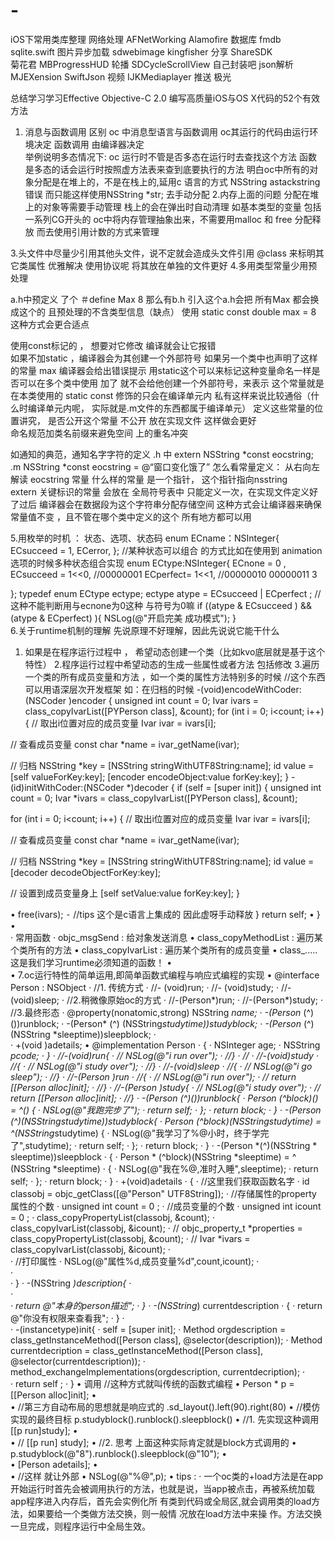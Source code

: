 # -
iOS下常用类库整理
网络处理  AFNetWorking  Alamofire 
数据库    fmdb          sqlite.swift
图片异步加载 sdwebimage  kingfisher
分享       ShareSDK     
菊花君     MBProgressHUD
轮播       SDCycleScrollView  自己封装吧
json解析   MJEXension    SwiftJson
视频       IJKMediaplayer
推送       极光          



总结学习学习Effective Objective-C 2.0  编写高质量iOS与OS X代码的52个有效方法
1. 消息与函数调用 区别
oc 中消息型语言与函数调用  oc其运行的代码由运行环境决定   函数调用 由编译器决定     
举例说明多态情况下: 	oc                    运行时不管是否多态在运行时去查找这个方法
函数			  是多态的话会运行时按照虚方法表来查到底要执行的方法
明白oc中所有的对象分配是在堆上的，不是在栈上的,延用c  语言的方式
NSString    astackstring   错误    而只能这样使用NSString  *str; 去手动分配
2.内存上面的问题
分配在堆上的对象等需要手动管理  栈上的会在弹出时自动清理  如基本类型的变量 包括一系列CG开头的
oc中将内存管理抽象出来，不需要用malloc  和 free 分配释放 而去使用引用计数的方式来管理

3.头文件中尽量少引用其他头文件，说不定就会造成头文件引用
@class  来标明其它类属性  优雅解决
使用协议呢 将其放在单独的文件更好
4.多用类型常量少用预处理

a.h中预定义 了个  ＃define  Max    8  那么有b.h 引入这个a.h会把 所有Max 都会换成这个的   且预处理的不含类型信息（缺点）
使用  static   const   double   max = 8 这种方式会更合适点

使用const标记的 ， 想要对它修改 编译就会让它报错  
如果不加static ，编译器会为其创建一个外部符号  如果另一个类中也声明了这样的常量 max 编译器会给出错误提示
用static这个可以来标记这种变量命名一样是否可以在多个类中使用
加了 就不会给他创建一个外部符号，来表示 这个常量就是在本类使用的
static  const  修饰的只会在编译单元内 私有这样来说比较通俗（什么时编译单元内呢， 实际就是.m文件的东西都属于编译单元）
定义这些常量的位置讲究， 是否公开这个常量  不公开  放在实现文件    这样做会更好  
命名规范加类名前缀来避免空间 上的重名冲突

如通知的典范，通知名字字符的定义   .h  中  extern  NSString   *const   eocstring;   .m NSString  *const    eocstring = @“窗口变化饿了”
怎么看常量定义： 从右向左解读  eocstring 常量 什么样的常量  是一个指针， 这个指针指向nsstring  
extern   关键标识的常量 会放在 全局符号表中   只能定义一次，在实现文件定义好了过后  编译器会在数据段为这个字符串分配存储空间
这种方式会让编译器来确保常量值不变 ，且不管在哪个类中定义的这个 所有地方都可以用

5.用枚举的时机 ： 状态、选项、状态码
enum  ECname：NSInteger{
ECsucceed =  1,
ECerror,
};
//某种状态可以组合   的方式比如在使用到 animation  选项的时候多种状态组合实现
enum   ECtype:NSInteger{
ECnone = 0 ,
ECsucceed = 1<<0,  //00000001
ECperfect= 1<<1,   //00000010   00000011  3

};
typedef enum  ECtype    ectype;
ectype    atype = ECsucceed | ECperfect ;
//这种不能判断用与ecnone为0这种 与符号为0嘛
if ((atype & ECsucceed )  && (atype & ECperfect) ){
NSLog(@"开启完美 成功模式");
}         
6.关于runtime机制的理解
先说原理不好理解，因此先说说它能干什么
1.  如果是在程序运行过程中 ， 希望动态创建一个类（比如kvo底层就是基于这个特性）
2.程序运行过程中希望动态的生成一些属性或者方法 包括修改
3.遍历一个类的所有成员变量和方法 ，如一个类的属性方法特别多的时候
//这个东西 可以用语深层次开发框架
如：在归档的时候
-(void)encodeWithCoder:(NSCoder )encoder { 
unsigned int count = 0; 
Ivar ivars = class_copyIvarList([PYPerson class], &count);
for (int i = 0; i<count; i++) {
// 取出i位置对应的成员变量
Ivar ivar = ivars[i];

// 查看成员变量
const char *name = ivar_getName(ivar);

// 归档
NSString *key = [NSString stringWithUTF8String:name];
id value = [self valueForKey:key];
[encoder encodeObject:value forKey:key];
}
-(id)initWithCoder:(NSCoder *)decoder { if (self = [super init]) {
unsigned int count = 0;
Ivar *ivars = class_copyIvarList([PYPerson class], &count);

for (int i = 0; i<count; i++) {
// 取出i位置对应的成员变量
Ivar ivar = ivars[i];

// 查看成员变量
const char *name = ivar_getName(ivar);

// 归档
NSString *key = [NSString stringWithUTF8String:name];
id value = [decoder decodeObjectForKey:key];

// 设置到成员变量身上
[self setValue:value forKey:key];
}

•	       free(ivars);
⁃	//tips  这个是c语言上集成的 因此虚呀手动释放
} return self;
•	 }
•	
·	常用函数
·	objc_msgSend : 给对象发送消息
•	   		class_copyMethodList : 遍历某个类所有的方法
•	class_copyIvarList : 遍历某个类所有的成员变量
•	class_..... 这是我们学习runtime必须知道的函数！
•	
•	7.oc运行特性的简单运用,即简单函数式编程与响应式编程的实现
•	@interface Person : NSObject
·	//1. 传统方式
·	//- (void)run;
·	//- (void)study;
·	//-(void)sleep;
·	//2.稍微像原始oc的方式
·	//-(Person*)run;
·	//-(Person*)study;
·	//3.最终形态
·	@property(nonatomic,strong) NSString  *name;
·	-(Person* (^) ())runblock;
·	-(Person*  (^) (NSString*studytime))studyblock;
·	-(Person*  (^) (NSString *sleeptime))sleepblock;
·	
·	+(void )adetails;
•	@implementation Person
·	{
·	    NSInteger   age;
·	    NSString    *pcode;
·	}
·	//-(void)run{
·	//    NSLog(@"i    run over");
·	//}
·	//
·	//-(void)study
·	//{
·	//    NSLog(@"i   study  over");
·	//}
·	//-(void)sleep
·	//{
·	//      NSLog(@"i go sleep");
·	//}
·	//-(Person *)run
·	//{
·	//    NSLog(@"i    run over");
·	//    return  [[Person alloc]init];
·	//}
·	//-(Person *)study{
·	//    NSLog(@"i    study over");
·	//    return  [[Person alloc]init];
·	//}
·	-(Person *(^)())runblock{
·	    Person* (^block)() = ^() {
·	        NSLog(@"我跑完步了");
·	        return  self;
·	    };
·	    return  block;
·	}
·	-(Person *(^)(NSString*studytime))studyblock{
·	    Person* (^block)(NSString*studytime) = ^(NSString*studytime) {
·	        NSLog(@"我学习了%@小时，终于学完了",studytime);
·	        return  self;
·	    };
·	    return  block;
·	}
·	-(Person *(^)(NSString * sleeptime))sleepblock
·	{
·	    Person *  (^block)(NSString *sleeptime) = ^ (NSString *sleeptime)
·	    {
·	        NSLog(@"我在%@,准时入睡",sleeptime);
·	        return  self;
·	    };
·	    return  block;
·	}
·	+(void)adetails
·	{
·	    //这里我们获取函数名字
·	    id   classobj  = objc_getClass([@"Person" UTF8String]);
·	    //存储属性的property 属性的个数
·	    unsigned  int   count = 0 ;
·	    //成员变量的个数
·	    unsigned   int  icount = 0 ;
·	    class_copyPropertyList(classobj, &count);
·	    class_copyIvarList(classobj, &icount);
·	//    objc_property_t  *properties = class_copyPropertyList(classobj, &count);
·	//    Ivar   *ivars =  class_copyIvarList(classobj, &icount);
·	    
·	    //打印属性
·	    NSLog(@"属性%d,成员变量%d",count,icount);
·	    
·	    
·	}
·	-(NSString *)description{
·	    
·	    
·	    return @"本身的person描述";
·	}
·	-(NSString*) currentdescription
·	{
·	    return @"你没有权限来查看我";
·	}
·	
·	-(instancetype)init{
·	    self = [super init];
·	    Method   orgdescription =  class_getInstanceMethod([Person class], @selector(description));
·	    Method   currentdecription =  class_getInstanceMethod([Person  class], @selector(currentdescription));
·	    method_exchangeImplementations(orgdescription, currentdecription);
·	    
·	    return  self ;
·	}
•	调用       //这种方式就叫传统的函数式编程
•	    Person   * p = [[Person  alloc]init];
•	    
•	    //第三方自动布局的思想就是响应式的 .sd_layout().left(90).right(80)
•	    //模仿实现的最终目标  p.studyblock().runblock().sleepblock()
•	    //1. 先实现这种调用 [[p  run]study];
•	    
•	   // [[p  run] study];
•	    //2. 思考 上面这种实际肯定就是block方式调用的
•	    p.studyblock(@"8").runblock().sleepblock(@"10");
•	    
•	    [Person adetails];
•	  
•	     //这样 就让外部
•	    NSLog(@"%@",p);
•	tips : 
·	一个oc类的+load方法是在app开始运行时首先会被调用执行的方法，也就是说，当app被点击，再被系统加载app程序进入内存后，首先会实例化所 有类到代码或全局区,就会调用类的load方法，如果要给一个类做方法交换，则一般情		况放在load方法中来操 作。方法交换一旦完成，则程序运行中全局生效。






